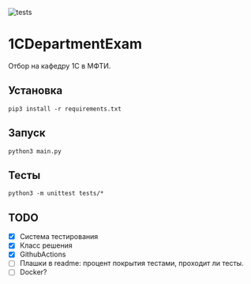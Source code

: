 ![tests](https://github.com/romanovsavelij/1CDepartmentExam/workflows/main.yml/badge.svg)


# 1CDepartmentExam

Отбор на кафедру 1С в МФТИ.

## Установка

```shell script
pip3 install -r requirements.txt
```

## Запуск

```shell script
python3 main.py
```

## Тесты

```shell script
python3 -m unittest tests/*
```

## TODO

- [x] Система тестирования
- [x] Класс решения
- [x] GithubActions
- [ ] Плашки в readme: процент покрытия тестами, проходит ли тесты.
- [ ] Docker? 
